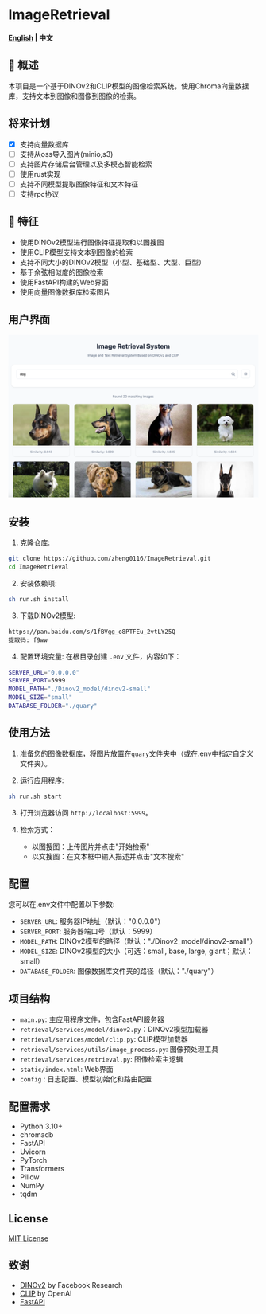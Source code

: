 # ImageRetrieval 
 <strong>[English](./README_en.md) | 中文</strong>
## 🌟 概述
本项目是一个基于DINOv2和CLIP模型的图像检索系统，使用Chroma向量数据库，支持文本到图像和图像到图像的检索。
## 将来计划
- [x] 支持向量数据库
- [ ] 支持从oss导入图片(minio,s3)
- [ ] 支持图片存储后台管理以及多模态智能检索
- [ ] 使用rust实现
- [ ] 支持不同模型提取图像特征和文本特征
- [ ] 支持rpc协议
## 🚀 特征
- 使用DINOv2模型进行图像特征提取和以图搜图
- 使用CLIP模型支持文本到图像的检索
- 支持不同大小的DINOv2模型（小型、基础型、大型、巨型）
- 基于余弦相似度的图像检索
- 使用FastAPI构建的Web界面
- 使用向量图像数据库检索图片

## 用户界面

![DINOv2图像检索系统界面](./images/web.png)

## 安装

1. 克隆仓库:

```bash
git clone https://github.com/zheng0116/ImageRetrieval.git
cd ImageRetrieval
```

2. 安装依赖项:

```bash
sh run.sh install
```

3. 下载DINOv2模型:
```bash
https://pan.baidu.com/s/1fBVgg_o8PTFEu_2vtLY25Q 
提取码: f9ww 
```

4. 配置环境变量:
在根目录创建 `.env` 文件，内容如下：
```bash
SERVER_URL="0.0.0.0"
SERVER_PORT=5999
MODEL_PATH="./Dinov2_model/dinov2-small"
MODEL_SIZE="small"
DATABASE_FOLDER="./quary"
```

## 使用方法

1. 准备您的图像数据库，将图片放置在`quary`文件夹中（或在.env中指定自定义文件夹）。

2. 运行应用程序:

```bash
sh run.sh start
```

3. 打开浏览器访问 `http://localhost:5999`。

4. 检索方式：
   - 以图搜图：上传图片并点击"开始检索"
   - 以文搜图：在文本框中输入描述并点击"文本搜索"

## 配置

您可以在.env文件中配置以下参数:

- `SERVER_URL`: 服务器IP地址（默认："0.0.0.0"）
- `SERVER_PORT`: 服务器端口号（默认：5999）
- `MODEL_PATH`: DINOv2模型的路径（默认："./Dinov2_model/dinov2-small"）
- `MODEL_SIZE`: DINOv2模型的大小（可选：small, base, large, giant；默认：small）
- `DATABASE_FOLDER`: 图像数据库文件夹的路径（默认："./quary"）

## 项目结构

- `main.py`: 主应用程序文件，包含FastAPI服务器
- `retrieval/services/model/dinov2.py`：DINOv2模型加载器
- `retrieval/services/model/clip.py`: CLIP模型加载器
- `retrieval/services/utils/image_process.py`: 图像预处理工具
- `retrieval/services/retrieval.py`: 图像检索主逻辑
- `static/index.html`: Web界面
- `config` : 日志配置、模型初始化和路由配置

## 配置需求

- Python 3.10+
- chromadb
- FastAPI
- Uvicorn
- PyTorch
- Transformers
- Pillow
- NumPy
- tqdm

## License

[MIT License](LICENSE)

## 致谢

- [DINOv2](https://github.com/facebookresearch/dinov2) by Facebook Research
- [CLIP](https://github.com/openai/CLIP) by OpenAI
- [FastAPI](https://fastapi.tiangolo.com/)